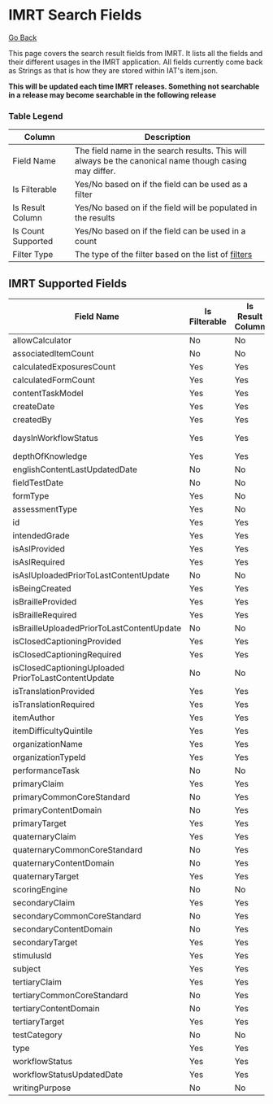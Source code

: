 # IMRT Search Fields

[Go Back](Item_Search_Service_API.md)

This page covers the search result fields from IMRT.  It lists all the fields and their different usages in the IMRT application.  All fields currently come back as Strings as that is how they are stored within IAT's item.json. 

**This will be updated each time IMRT releases.  Something not searchable in a release may become searchable in the following release**

### Table Legend

| Column | Description |
| ------ | ----------- |
| Field Name | The field name in the search results.  This will always be the canonical name though casing may differ. |
| Is Filterable | Yes/No based on if the field can be used as a filter |
| Is Result Column | Yes/No based on if the field will be populated in the results  | 
| Is Count Supported | Yes/No based on if the field can be used in a count |
| Filter Type | The type of the filter based on the list of [filters](Filters.md) |


## IMRT Supported Fields

| Field Name | Is Filterable | Is Result Column | Is Count Supported | Filter Type |
| ---------- | ---------- | ------------- | --------------- | ----------- | 
| allowCalculator | No | No | No | n/a |
| associatedItemCount | No | No | No | n/a | 
| calculatedExposuresCount | Yes | Yes | No | Integer Range |
| calculatedFormCount | Yes | Yes | No | Integer Range |
| contentTaskModel | Yes | Yes | No | Match |
| createDate | Yes | Yes | No | Date Range |
| createdBy | Yes | Yes | No | contains | 
| daysInWorkflowStatus | Yes | Yes | No | IntegBooleaner Range |
| depthOfKnowledge | Yes | Yes | Yes | Match | 
| englishContentLastUpdatedDate | No | No | No | n/a |
| fieldTestDate | No | No | No | n/a |
| formType | Yes | No | No | Match |
| assessmentType | Yes | No | No | Match | 
| id | Yes | Yes | No | Match |
| intendedGrade | Yes | Yes | Yes | Match | 
| isAslProvided | Yes | Yes | No | Match |
| isAslRequired | Yes | Yes | No | Match |
| isAslUploadedPriorToLastContentUpdate | No | No | No | n/a |
| isBeingCreated | Yes | Yes | No | Boolean | 
| isBrailleProvided | Yes | Yes | No | Match |
| isBrailleRequired | Yes | Yes | No | Match |
| isBrailleUploadedPriorToLastContentUpdate | No | No | No | n/a |
| isClosedCaptioningProvided | Yes | Yes | No | Match |
| isClosedCaptioningRequired | Yes | Yes | No | Match |
| isClosedCaptioningUploaded PriorToLastContentUpdate | No | No | No | n/a |
| isTranslationProvided | Yes | Yes | No | Match |
| isTranslationRequired | Yes | Yes | No | Match |
| itemAuthor | Yes | Yes | Yes | contains |
| itemDifficultyQuintile | Yes | Yes | Yes | Integer Range |
| organizationName | Yes | Yes | Yes | contains |
| organizationTypeId | Yes | Yes | Yes | Match | 
| performanceTask | No | No | No | n/a |
| primaryClaim | Yes | Yes | Yes | Match |
| primaryCommonCoreStandard | No | Yes | No | n/a |
| primaryContentDomain | No | Yes | No | n/a |
| primaryTarget | Yes | Yes | Yes | Match |
| quaternaryClaim | Yes | Yes | No | Match |
| quaternaryCommonCoreStandard | No | Yes | No | n/a |
| quaternaryContentDomain | No | Yes | No | n/a | 
| quaternaryTarget | Yes | Yes | Yes | n/a |
| scoringEngine | No | No | No | n/a |
| secondaryClaim | Yes | Yes | No | Match |
| secondaryCommonCoreStandard | No | Yes | No | n/a |
| secondaryContentDomain | No | Yes | No | n/a |
| secondaryTarget | Yes | Yes | No | Match |
| stimulusId | Yes | Yes | No | Match |
| subject | Yes | Yes | Yes | Match |
| tertiaryClaim | Yes | Yes | No | n/a |
| tertiaryCommonCoreStandard | No | Yes | No | n/a |
| tertiaryContentDomain | No | Yes | No | n/a |
| tertiaryTarget | Yes | Yes | No | n/a |
| testCategory | No | No | No | n/a |
| type | Yes | Yes | Yes | Match |
| workflowStatus | Yes | Yes | Yes | Match |
| workflowStatusUpdatedDate | Yes | Yes | No | Date Range |
| writingPurpose | No | No | No | n/a |
